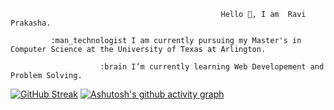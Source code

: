                                                    Hello 👋, I am  Ravi Prakasha. 
    
             :man_technologist I am currently pursuing my Master's in Computer Science at the University of Texas at Arlington.
                          
                        :brain I’m currently learning Web Developement and Problem Solving.
                          
               
               
   
   [![GitHub Streak](http://github-readme-streak-stats.herokuapp.com?user=Ravi-7093&theme=vue-dark)](https://git.io/streak-stats)  [![Ashutosh's github activity graph](https://activity-graph.herokuapp.com/graph?username=Ravi-7093&theme=react-dark)](https://github.com/ashutosh00710/github-readme-activity-graph)







